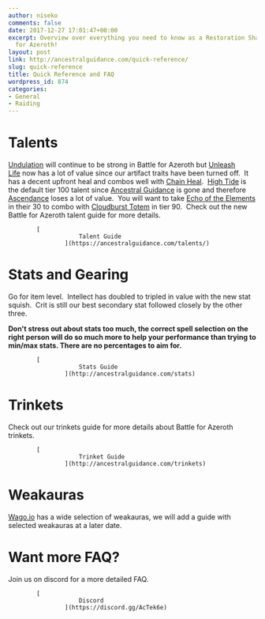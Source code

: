 ```yaml
---
author: niseko
comments: false
date: 2017-12-27 17:01:47+00:00
excerpt: Overview over everything you need to know as a Restoration Shaman in Battle
  for Azeroth!
layout: post
link: http://ancestralguidance.com/quick-reference/
slug: quick-reference
title: Quick Reference and FAQ
wordpress_id: 874
categories:
- General
- Raiding
---
```


# Talents

		
		

[Undulation](http://www.wowhead.com/spell=200071/) will continue to be strong in Battle for Azeroth but [Unleash Life](https://bfa.wowhead.com/spell=73685/unleash-life) now has a lot of value since our artifact traits have been turned off.  It has a decent upfront heal and combos well with [Chain Heal](https://bfa.wowhead.com/spell=1064/chain-heal).  [High Tide](https://bfa.wowhead.com/spell=157154/high-tide) is the default tier 100 talent since [Ancestral Guidance](https://bfa.wowhead.com/spell=108281/ancestral-guidance) is gone and therefore [Ascendance](https://bfa.wowhead.com/spell=114052/ascendance) loses a lot of value.  You will want to take [Echo of the Elements](https://bfa.wowhead.com/spell=108283/echo-of-the-elements) in their 30 to combo with [Cloudburst Totem](https://bfa.wowhead.com/spell=157153/cloudburst-totem) in tier 90.  Check out the new Battle for Azeroth talent guide for more details.

		
			[
						Talent Guide
					](https://ancestralguidance.com/talents/)
			

# Stats and Gearing

		
		

Go for item level.  Intellect has doubled to tripled in value with the new stat squish.  Crit is still our best secondary stat followed closely by the other three.

**Don't stress out about stats too much, the correct spell selection on the right person will do so much more to help your performance than trying to min/max stats. There are no percentages to aim for.**

		
			[
						Stats Guide
					](http://ancestralguidance.com/stats)
			

# Trinkets

		
		

Check out our trinkets guide for more details about Battle for Azeroth trinkets.

		
			[
						Trinket Guide
					](http://ancestralguidance.com/trinkets)
			

# Weakauras

		
		

[Wago.io](https://wago.io/weakauras/classes/shaman/restoration) has a wide selection of weakauras, we will add a guide with selected weakauras at a later date.

		
			

# Want more FAQ?

		
		

Join us on discord for a more detailed FAQ.  

		
			[
						Discord
					](https://discord.gg/AcTek6e)
